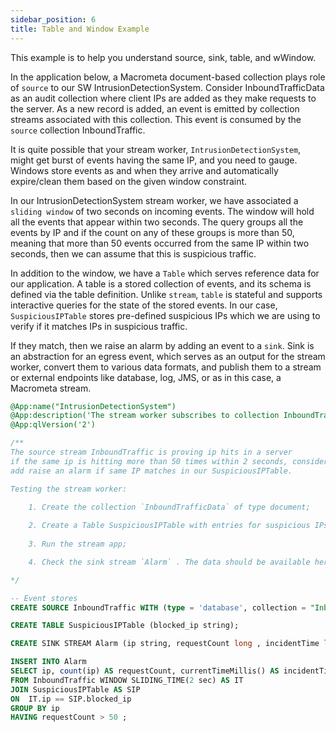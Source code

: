 ```yaml
---
sidebar_position: 6
title: Table and Window Example
---
```


This example is to help you understand source, sink, table, and wWindow.

In the application below, a Macrometa document-based collection plays role of `source` to our SW IntrusionDetectionSystem.
Consider InboundTrafficData as an audit collection where client IPs are added as they make requests to the server.
As a new record is added, an event is emitted by collection streams associated with this collection. This event is consumed by the `source` collection InboundTraffic.

It is quite possible that your stream worker, `IntrusionDetectionSystem`, might get burst of events having the same IP, and you need to gauge. Windows store events as and when they arrive and automatically expire/clean them based on the given window constraint.

In our IntrusionDetectionSystem stream worker, we have associated a `sliding window` of two seconds on incoming events. The window will hold all the events that appear within two seconds. The query groups all the events by IP and if the count on any of these groups is more than 50, meaning that more than 50 events occurred from the same IP within two seconds, then we can assume that this is suspicious traffic.

In addition to the window, we have a `Table` which serves reference data for our application. A table is a stored collection of events, and its schema is defined via the table definition. Unlike `stream`, `table` is stateful and supports interactive queries for the state of the stored events. In our case, `SuspiciousIPTable` stores pre-defined suspicious IPs which we are using to verify if it matches IPs in suspicious traffic.

If they match, then we raise an alarm by adding an event to a `sink`. Sink is an abstraction for an egress event, which serves as an output for the stream worker, convert them to various data formats, and publish them to a stream or external endpoints like database, log, JMS, or as in this case, a Macrometa stream.
  
```sql
@App:name("IntrusionDetectionSystem")
@App:description('The stream worker subscribes to collection InboundTraffic and check for suspicious inbound traffic.')
@App:qlVersion('2')

/**
The source stream InboundTraffic is proving ip hits in a server
if the same ip is hitting more than 50 times within 2 seconds, consider it as suspicious traffic
add raise an alarm if same IP matches in our SuspiciousIPTable.

Testing the stream worker:

    1. Create the collection `InboundTrafficData` of type document;
    
    2. Create a Table SuspiciousIPTable with entries for suspicious IPs 
    
    3. Run the stream app;

    4. Check the sink stream `Alarm` . The data should be available here.

*/

-- Event stores
CREATE SOURCE InboundTraffic WITH (type = 'database', collection = "InboundTrafficData", collection.type="doc" , replication.type="global", map.type='json') (ip string);

CREATE TABLE SuspiciousIPTable (blocked_ip string);

CREATE SINK STREAM Alarm (ip string, requestCount long , incidentTime long);

INSERT INTO Alarm
SELECT ip, count(ip) AS requestCount, currentTimeMillis() AS incidentTime
FROM InboundTraffic WINDOW SLIDING_TIME(2 sec) AS IT
JOIN SuspiciousIPTable AS SIP
ON  IT.ip == SIP.blocked_ip
GROUP BY ip
HAVING requestCount > 50 ;
```
